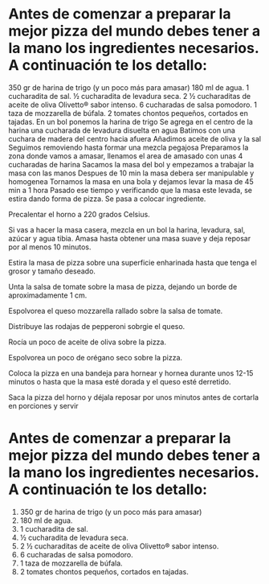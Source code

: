 # Antes de comenzar a preparar la mejor pizza del mundo debes tener a la mano los ingredientes necesarios. A continuación te los detallo:

350 gr de harina de trigo (y un poco más para amasar)
180 ml de agua.
1 cucharadita de sal.
½ cucharadita de levadura seca.
2 ½ cucharaditas de aceite de oliva Olivetto® sabor intenso.
6 cucharadas de salsa pomodoro.
1 taza de mozzarella de búfala.
2 tomates chontos pequeños, cortados en tajadas.
En un bol ponemos la harina de trigo
Se agrega en el centro de la harina una cucharada de levadura disuelta en agua
Batimos con una cuchara de madera del centro hacia afuera
Añadimos aceite de oliva y la sal
Seguimos removiendo hasta formar una mezcla pegajosa
Preparamos la zona donde vamos a amasar, llenamos el area de amasado con unas 4 cucharadas de harina
Sacamos la masa del bol y empezamos a trabajar la masa con las manos
Despues de 10 min la masa debera ser manipulable y homogenea
Tornamos la masa en una bola y dejamos levar la masa de 45 min a 1 hora
Pasado ese tiempo y verificando que la masa este levada, se estira dando forma de pizza.
Se pasa a colocar ingrediente.

Precalentar el horno a 220 grados Celsius.

Si vas a hacer la masa casera, mezcla en un bol la harina, levadura, sal, azúcar y agua tibia. Amasa hasta obtener una masa suave y deja reposar por al menos 10 minutos.

Estira la masa de pizza sobre una superficie enharinada hasta que tenga el grosor y tamaño deseado.

Unta la salsa de tomate sobre la masa de pizza, dejando un borde de aproximadamente 1 cm.

Espolvorea el queso mozzarella rallado sobre la salsa de tomate.

Distribuye las rodajas de pepperoni sobrgie el queso.

Rocía un poco de aceite de oliva sobre la pizza.

Espolvorea un poco de orégano seco sobre la pizza.

Coloca la pizza en una bandeja para hornear y hornea durante unos 12-15 minutos o hasta que la masa esté dorada y el queso esté derretido.

Saca la pizza del horno y déjala reposar por unos minutos antes de cortarla en porciones y servir

# Antes de comenzar a preparar **la mejor pizza del mundo** debes tener a la mano los ingredientes necesarios. A continuación te los detallo:

1. 350 gr de harina de trigo (y un poco más para amasar)
2. 180 ml de agua.
3. 1 cucharadita de sal.
4. ½ cucharadita de levadura seca.
5. 2 ½ cucharaditas de aceite de oliva Olivetto® sabor intenso.
6. 6 cucharadas de salsa pomodoro.
7. 1 taza de mozzarella de búfala.
8. 2 tomates chontos pequeños, cortados en tajadas.
